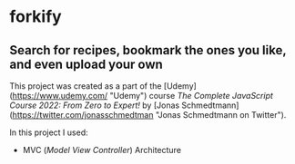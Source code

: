 # forkify

## Search for recipes, bookmark the ones you like, and even upload your own

This project was created as a part of the [Udemy] (https://www.udemy.com/ "Udemy") course _The Complete JavaScript Course 2022: From Zero to Expert!_ by [Jonas Schmedtmann] (https://twitter.com/jonasschmedtman "Jonas Schmedtmann on Twitter").

In this project I used:

- MVC (_Model View Controller_) Architecture
